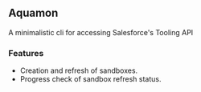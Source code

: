 ## Aquamon
A minimalistic cli for accessing Salesforce's Tooling API

### Features

- Creation and refresh of sandboxes.
- Progress check of sandbox refresh status.
